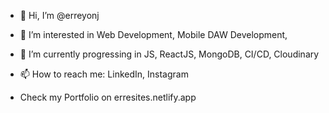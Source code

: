 - 👋 Hi, I’m @erreyonj
- 👀 I’m interested in Web Development, Mobile DAW Development, 
- 🌱 I’m currently progressing in JS, ReactJS, MongoDB, CI/CD, Cloudinary
- 📫 How to reach me: LinkedIn, Instagram

- Check my Portfolio on erresites.netlify.app

<!---
erreyonj/erreyonj is a ✨ special ✨ repository because its `README.md` (this file) appears on your GitHub profile.
You can click the Preview link to take a look at your changes.
--->
